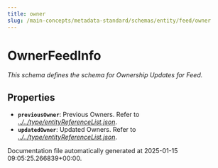```yaml
---
title: owner
slug: /main-concepts/metadata-standard/schemas/entity/feed/owner
---
```


# OwnerFeedInfo

*This schema defines the schema for Ownership Updates for Feed.*

## Properties

- **`previousOwner`**: Previous Owners. Refer to *[../../type/entityReferenceList.json](#/../type/entityReferenceList.json)*.
- **`updatedOwner`**: Updated Owners. Refer to *[../../type/entityReferenceList.json](#/../type/entityReferenceList.json)*.


Documentation file automatically generated at 2025-01-15 09:05:25.266839+00:00.
